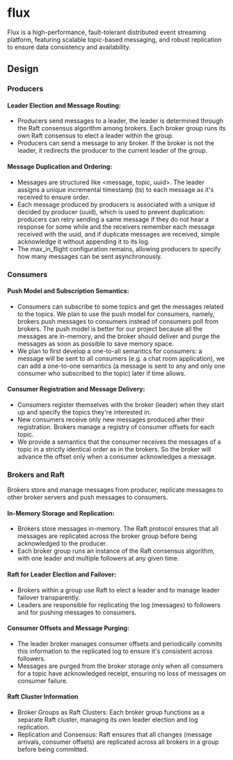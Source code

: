 # flux
Flux is a high-performance, fault-tolerant distributed event streaming platform, featuring scalable topic-based messaging, and robust replication to ensure data consistency and availability.

## Design

### Producers

#### Leader Election and Message Routing:

- Producers send messages to a leader, the leader is determined through the Raft consensus algorithm among brokers. Each broker group runs its own Raft consensus to elect a leader within the group.
- Producers can send a message to any broker. If the broker is not the leader, it redirects the producer to the current leader of the group.

#### Message Duplication and Ordering:

- Messages are structured like <message, topic, uuid>. The leader assigns a unique incremental timestamp (ts) to each message as it's received to ensure order.
- Each message produced by producers is associated with a unique id decided by producer (uuid), which is used to prevent duplication: producers can retry sending a same message if they do not hear a response for some while and the receivers remember each message received with the uuid, and if duplicate messages are received, simple acknowledge it without appending it to its log.
- The max_in_flight configuration remains, allowing producers to specify how many messages can be sent asynchronously.


### Consumers

#### Push Model and Subscription Semantics:

- Consumers can subscribe to some topics and get the messages related to the topics. We plan to use the push model for consumers, namely, brokers push messages to consumers instead of consumers poll from brokers. The push model is better for our project because all the messages are in-memory, and the broker should deliver and purge the messages as soon as possible to save memory space.
- We plan to first develop a one-to-all semantics for consumers: a message will be sent to all consumers (e.g. a chat room application), we can add a one-to-one semantics (a message is sent to any and only one consumer who subscribed to the topic) later if time allows.

#### Consumer Registration and Message Delivery:

- Consumers register themselves with the broker (leader) when they start up and specify the topics they're interested in.
- New consumers receive only new messages produced after their registration. Brokers manage a registry of consumer offsets for each topic.
- We provide a semantics that the consumer receives the messages of a topic in a strictly identical order as in the brokers. So the broker will advance the offset only when a consumer acknowledges a message.

### Brokers and Raft

Brokers store and manage messages from producer, replicate messages to other broker servers and push messages to consumers.

#### In-Memory Storage and Replication:

- Brokers store messages in-memory. The Raft protocol ensures that all messages are replicated across the broker group before being acknowledged to the producer.
- Each broker group runs an instance of the Raft consensus algorithm, with one leader and multiple followers at any given time.

#### Raft for Leader Election and Failover:

- Brokers within a group use Raft to elect a leader and to manage leader failover transparently.
- Leaders are responsible for replicating the log (messages) to followers and for pushing messages to consumers.

#### Consumer Offsets and Message Purging:

- The leader broker manages consumer offsets and periodically commits this information to the replicated log to ensure it's consistent across followers.
- Messages are purged from the broker storage only when all consumers for a topic have acknowledged receipt, ensuring no loss of messages on consumer failure.

#### Raft Cluster Information

- Broker Groups as Raft Clusters: Each broker group functions as a separate Raft cluster, managing its own leader election and log replication.
- Replication and Consensus: Raft ensures that all changes (message arrivals, consumer offsets) are replicated across all brokers in a group before being committed.
